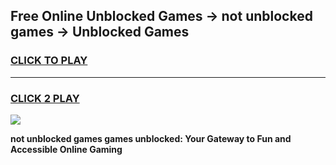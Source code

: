 
## Free Online Unblocked Games → not unblocked games → Unblocked Games
<h3>
<a href="https://premium.freeplayer.one?title=not_unblocked_games&ref=21F">CLICK TO PLAY</a></h3>
<hr>

<h3>
<a href="https://premium.freeplayer.one?title=not_unblocked_games&ref=21F">CLICK 2 PLAY</a>
  
</h3>

<a href="https://premium.freeplayer.one?title=not_unblocked_games&ref=21F/"><img src="https://clearcache.store/games.png"></a>


**not unblocked games games unblocked: Your Gateway to Fun and Accessible Online Gaming**
